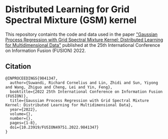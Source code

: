 # Distributed Learning for Grid Spectral Mixture (GSM) kernel
This repository containts the code and data used in the paper ["Gaussian Process Regression with Grid Spectral Mixture Kernel: Distributed Learning for Multidimensional Data"](https://ieeexplore.ieee.org/document/9841347) published at the 25th International Conference on Information Fusion (FUSION) 2022. 

## Citation
```
@INPROCEEDINGS{9841347,  
  author={Suwandi, Richard Cornelius and Lin, Zhidi and Sun, Yiyong and Wang, Zhiguo and Cheng, Lei and Yin, Feng},  
  booktitle={2022 25th International Conference on Information Fusion (FUSION)},   
  title={Gaussian Process Regression with Grid Spectral Mixture Kernel: Distributed Learning for Multidimensional Data},   
  year={2022},  
  volume={},  
  number={},  
  pages={1-8},  
  doi={10.23919/FUSION49751.2022.9841347}
}
```
